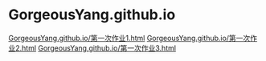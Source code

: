 # GorgeousYang.github.io
[GorgeousYang.github.io/第一次作业1.html]()
[GorgeousYang.github.io/第一次作业2.html]()
[GorgeousYang.github.io/第一次作业3.html]()
